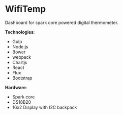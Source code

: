 WifiTemp
========

Dashboard for spark core powered digital thermometer.

**Technologies**:

*   Gulp
*	Node.js
*	Bower
*	webpack
*   Chartjs
*	React
*	Flux
*	Bootstrap

**Hardware**:

-   Spark core
-   DS18B20
-   16x2 Display with I2C backpack